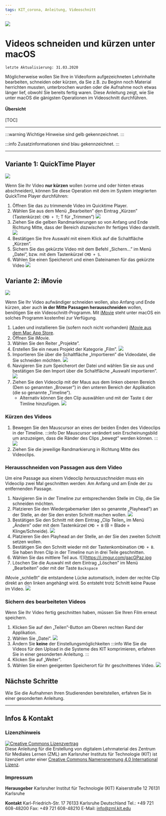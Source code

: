 ```yaml
---
tags: KIT_corona, Anleitung, Videoschnitt
---
```

![](https://i.imgur.com/eAg9Fgb.png)

# Videos schneiden und kürzen unter macOS
```
letzte Aktualisierung: 31.03.2020
```
Möglicherweise wollen Sie Ihre in Videoform aufgezeichneten Lehrinhalte bearbeiten, schneiden oder kürzen, da Sie z.B. zu Beginn noch Material herrichten mussten, unterbrochen wurden oder die Aufnahme noch etwas länger lief, obwohl Sie bereits fertig waren. Diese Anleitung zeigt, wie Sie unter macOS die gänigsten Operationen im Videoschnitt durchführen.

#### Übersicht
[TOC]

---

:::warning
Wichtige Hinweise sind gelb gekennzeichnet.
:::

:::info
Zusatzinformationen sind blau gekennzeichnet.
:::

---

## Variante 1: QuickTime Player
![](https://i.imgur.com/0Df6tpV.jpg)


Wenn Sie Ihr Video **nur kürzen** wollen (vorne und oder hinten etwas abschneiden), können Sie diese Operation mit dem im System integrierten QuickTime Player durchführen:

1. Öffnen Sie das zu trimmende Video im Quicktime Player.
2. Wählen Sie aus dem Menü „Bearbeiten” den Eintrag „Kürzen”
(Tastenkürzel: `CMD + T`; T für „Trimmen”)
![](https://i.imgur.com/STWCJub.jpg)
3. Ziehen Sie die gelben Randmarkierungen so von Anfang und Ende Richtung Mitte, dass der Bereich _dazwischen_ Ihr fertiges Video darstellt.
![](https://i.imgur.com/lnUBp5o.jpg)
4. Bestätigen Sie Ihre Auswahl mit einem Klick auf die Schaltfläche „Kürzen”.
5. Sichern Sie das gekürzte Video mit dem Befehl „Sichern...” im Menü „Datei”, bzw. mit dem Tastenkürzel `CMD + S`.
6. Wählen Sie einen Speicherort und einen Dateinamen für das gekürzte Video
![](https://i.imgur.com/JwFrrv5.jpg)

## Variante 2: iMovie
![](https://i.imgur.com/J3NozLc.jpg)

Wenn Sie Ihr Video aufwändiger schneiden wollen, also Anfang und Ende kürzen, aber auch **in der Mitte Passagen herausschneiden** wollen, benötigen Sie ein Videoschnitt-Programm. Mit [iMovie](https://www.apple.com/de/imovie) steht unter macOS ein solches Programm kostenfrei zur Verfügung.

1. Laden und installieren Sie (sofern noch nicht vorhanden) [iMovie aus dem Mac App Store](https://itunes.apple.com/de/app/imovie/id408981434?mt=12&ls=1&v0=www-us-mac-imovie-app-imovie).
2. Öffnen Sie iMovie.
3. Wählen Sie den Reiter „Projekte”.
4. Erstellen Sie ein neues Projekt der Kategorie „Film”.
![](https://i.imgur.com/8VNvJY5.jpg)
6. Importieren Sie über die Schaltfläche „Importieren” die Videodatei, die Sie schneiden möchten.
![](https://i.imgur.com/gUvWIJB.jpg)
8. Navigieren Sie zum Speicherort der Datei und wählen Sie sie aus und bestätigen Sie den Import über die Schaltfläche „Auswahl importieren”.
![](https://i.imgur.com/lArAaaz.jpg)
9. Ziehen Sie den Videoclip mit der Maus aus dem linken oberen Bereich (Dem so genannten „Browser”) in den unteren Bereich der Applikation (die so genannte „Timeline”).
    * Alternativ können Sie den Clip auswählen und mit der Taste `E` der Timline hinzufügen.
![](https://i.imgur.com/UjYdajl.jpg)

### Kürzen des Videos
1. Bewegen Sie den Mauscursor an eines der beiden Enden des Videoclips in der Timeline.
:::info
Der Mauscursor verändert sein Erscheinungsbild um anzuzeigen, dass die Ränder des Clips „bewegt” werden können.
:::
![](https://i.imgur.com/h9SbU9S.jpg)
3. Ziehen Sie die jeweilige Randmarkierung in Richtung Mitte des Videoclips.

### Herausschneiden von Passagen aus dem Video
Um eine Passage aus einem Videoclip _herauszuschneiden_ muss ein Videoclip zwei Mal geschnitten werden: Am Anfang und am Ende der zu entfernenden Passage.

1. Navigieren Sie in der Timeline zur entsprechenden Stelle im Clip, die Sie schneiden möchten.
2. Platzieren Sie den Wiedergabemarker (den so genannte „Playhead”) an der Stelle, an der Sie den ersten Schnitt machen wollen.
![](https://i.imgur.com/NQb8IwO.jpg)
4. Bestätigen Sie den Schnitt mit dem Eintrag „Clip Teilen„ im Menü „Ändern” oder mit dem Tastenkürzel `CMD + B` (B = Blade = Klinge/Schneide).
![](https://i.imgur.com/gkHMd2h.jpg)
5. Platzieren Sie den Playhead an der Stelle, an der Sie den zweiten Schnitt setzen wollen.
6. Bestätigen Sie den Schnitt wieder mit der Tastenkombination `CMD + B`.
Sie haben Ihren Clip in der Timeline nun in drei Teile geschnitten.
6. Wählen Sie das mittlere Teil aus.
![](https://i.imgur.com/gacGPaz.jpg
7. Löschen Sie die Auswahl mit dem Eintrag „Löschen” im Menü „Bearbeiten” oder mit der Taste `Backspace`

iMovie „schließt” die entstandene Lücke automatisch, indem der rechte Clip direkt an den linken angehängt wird. So entsteht trotz Schnitt keine Pause im Video.
![](https://i.imgur.com/dpyc3Ht.jpg)

### Sichern des bearbeiteten Videos
Wenn Sie Ihr Video fertig geschnitten haben, müssen Sie Ihren Film erneut speichern.

1. Klicken Sie auf den „Teilen”-Button am Oberen rechten Rand der Applikation.
2. Wählen Sie „Datei”.
![](https://i.imgur.com/ISgQIDT.jpg)
3. Ändern Sie **keine** der Einstellungsmöglichkeiten
:::info
Wie Sie die Videos für den Upload in die Systeme des KIT komprimieren, erfahren Sie in einer gesonderten Anleitung.
:::
5. Klicken Sie auf „Weiter”.
6. Wählen Sie einen geeigenten Speicherort für Ihr geschnittenes Video.
![](https://i.imgur.com/4cddRzw.jpg)


## Nächste Schritte
Wie Sie die Aufnahmen Ihren Studierenden bereitstellen, erfahren Sie in einer gesonderten Anleitung.


---
## Infos & Kontakt

### Lizenzhinweis
<a rel="license" href="http://creativecommons.org/licenses/by/4.0/"><img alt="Creative Commons Lizenzvertrag" style="border-width:0" src="https://i.creativecommons.org/l/by/4.0/88x31.png" /></a><br /><span xmlns:dct="http://purl.org/dc/terms/" property="dct:title">Diese Anleitung für die Erstellung von digitalem Lehrmaterial</span> des <span xmlns:cc="http://creativecommons.org/ns#" property="cc:attributionName">Zentrum für Mediales Lernen (ZML) am Karlsruher Instituts für Technologie (KIT)</span> ist lizenziert unter einer <a rel="license" href="http://creativecommons.org/licenses/by/4.0/">Creative Commons Namensnennung 4.0 International Lizenz</a>.

### Impressum

**Herausgeber**
Karlsruher Institut für Technologie (KIT)
Kaiserstraße 12
76131 Karlsruhe

**Kontakt**
Karl-Friedrich-Str. 17
76133 Karlsruhe
Deutschland
Tel.: +49 721 608-48200
Fax: +49 721 608-48210
E-Mail: info@zml.kit.edu
